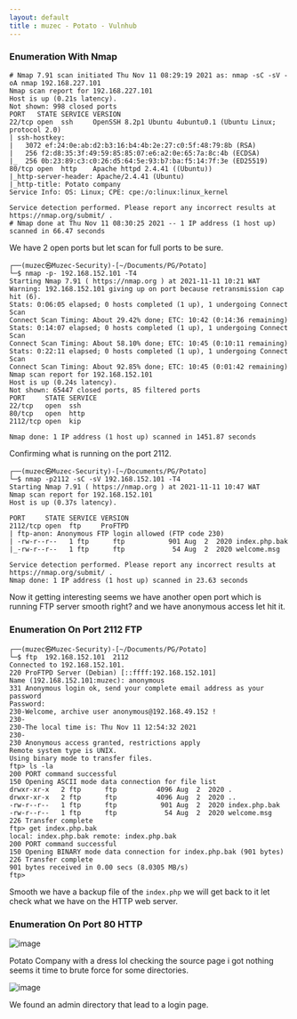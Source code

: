 ```yaml
---
layout: default
title : muzec - Potato - Vulnhub
---
```



### Enumeration With Nmap

```
# Nmap 7.91 scan initiated Thu Nov 11 08:29:19 2021 as: nmap -sC -sV -oA nmap 192.168.227.101
Nmap scan report for 192.168.227.101
Host is up (0.21s latency).
Not shown: 998 closed ports
PORT   STATE SERVICE VERSION
22/tcp open  ssh     OpenSSH 8.2p1 Ubuntu 4ubuntu0.1 (Ubuntu Linux; protocol 2.0)
| ssh-hostkey: 
|   3072 ef:24:0e:ab:d2:b3:16:b4:4b:2e:27:c0:5f:48:79:8b (RSA)
|   256 f2:d8:35:3f:49:59:85:85:07:e6:a2:0e:65:7a:8c:4b (ECDSA)
|_  256 0b:23:89:c3:c0:26:d5:64:5e:93:b7:ba:f5:14:7f:3e (ED25519)
80/tcp open  http    Apache httpd 2.4.41 ((Ubuntu))
|_http-server-header: Apache/2.4.41 (Ubuntu)
|_http-title: Potato company
Service Info: OS: Linux; CPE: cpe:/o:linux:linux_kernel

Service detection performed. Please report any incorrect results at https://nmap.org/submit/ .
# Nmap done at Thu Nov 11 08:30:25 2021 -- 1 IP address (1 host up) scanned in 66.47 seconds
```
We have 2 open ports but let scan for full ports to be sure.

```
┌──(muzec㉿Muzec-Security)-[~/Documents/PG/Potato]
└─$ nmap -p- 192.168.152.101 -T4
Starting Nmap 7.91 ( https://nmap.org ) at 2021-11-11 10:21 WAT
Warning: 192.168.152.101 giving up on port because retransmission cap hit (6).
Stats: 0:06:05 elapsed; 0 hosts completed (1 up), 1 undergoing Connect Scan
Connect Scan Timing: About 29.42% done; ETC: 10:42 (0:14:36 remaining)
Stats: 0:14:07 elapsed; 0 hosts completed (1 up), 1 undergoing Connect Scan                                                                                            
Connect Scan Timing: About 58.10% done; ETC: 10:45 (0:10:11 remaining)
Stats: 0:22:11 elapsed; 0 hosts completed (1 up), 1 undergoing Connect Scan
Connect Scan Timing: About 92.85% done; ETC: 10:45 (0:01:42 remaining)
Nmap scan report for 192.168.152.101
Host is up (0.24s latency).        
Not shown: 65447 closed ports, 85 filtered ports
PORT     STATE SERVICE
22/tcp   open  ssh                                                                                                                                                     
80/tcp   open  http                                                                
2112/tcp open  kip
                                                                                   
Nmap done: 1 IP address (1 host up) scanned in 1451.87 seconds      
```

Confirming what is running on the port 2112.


```
┌──(muzec㉿Muzec-Security)-[~/Documents/PG/Potato]
└─$ nmap -p2112 -sC -sV 192.168.152.101 -T4
Starting Nmap 7.91 ( https://nmap.org ) at 2021-11-11 10:47 WAT
Nmap scan report for 192.168.152.101
Host is up (0.37s latency).

PORT     STATE SERVICE VERSION
2112/tcp open  ftp     ProFTPD
| ftp-anon: Anonymous FTP login allowed (FTP code 230)
| -rw-r--r--   1 ftp      ftp           901 Aug  2  2020 index.php.bak
|_-rw-r--r--   1 ftp      ftp            54 Aug  2  2020 welcome.msg

Service detection performed. Please report any incorrect results at https://nmap.org/submit/ .
Nmap done: 1 IP address (1 host up) scanned in 23.63 seconds
```

Now it getting interesting seems we have another open port which is running FTP server smooth right? and we have anonymous access let hit it.

### Enumeration On Port 2112 FTP


```
┌──(muzec㉿Muzec-Security)-[~/Documents/PG/Potato]
└─$ ftp  192.168.152.101  2112
Connected to 192.168.152.101.
220 ProFTPD Server (Debian) [::ffff:192.168.152.101]
Name (192.168.152.101:muzec): anonymous
331 Anonymous login ok, send your complete email address as your password
Password:
230-Welcome, archive user anonymous@192.168.49.152 !
230-
230-The local time is: Thu Nov 11 12:54:32 2021
230-
230 Anonymous access granted, restrictions apply
Remote system type is UNIX.
Using binary mode to transfer files.
ftp> ls -la
200 PORT command successful
150 Opening ASCII mode data connection for file list
drwxr-xr-x   2 ftp      ftp          4096 Aug  2  2020 .
drwxr-xr-x   2 ftp      ftp          4096 Aug  2  2020 ..
-rw-r--r--   1 ftp      ftp           901 Aug  2  2020 index.php.bak
-rw-r--r--   1 ftp      ftp            54 Aug  2  2020 welcome.msg
226 Transfer complete
ftp> get index.php.bak
local: index.php.bak remote: index.php.bak
200 PORT command successful
150 Opening BINARY mode data connection for index.php.bak (901 bytes)
226 Transfer complete
901 bytes received in 0.00 secs (8.0305 MB/s)
ftp> 
```

Smooth we have a backup file of the `index.php` we will get back to it let check what we have on the HTTP web server.


### Enumeration On Port 80 HTTP


![image](https://user-images.githubusercontent.com/69868171/141302528-f54cd952-bf19-4149-a3e6-00655c9386f9.png)

Potato Company with a dress lol checking the source page i got nothing seems it time to brute force for some directories.

![image](https://user-images.githubusercontent.com/69868171/141303675-3501076d-518e-4b0d-a500-6f11cbf67522.png)

We found an admin directory that lead to a login page.
